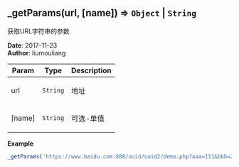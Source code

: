 ## \_getParams(url, [name]) ⇒ <code>Object</code> \| <code>String</code>
<p>获取URL字符串的参数</p>

**Date**: 2017-11-23  
**Author**: liumouliang  

| Param | Type | Description |
| --- | --- | --- |
| url | <code>String</code> | <p>地址</p> |
| [name] | <code>String</code> | <p>可选-单值</p> |

**Example**  
```javascript
_getParams('https://www.baidu.com:888/uuid/uuid2/demo.php?aaa=111&bbb=222&ccc=333#username?a=1&b=2') == {a: '1', b: '2'}
```
